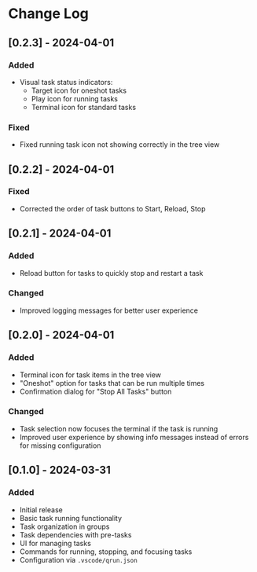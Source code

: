 # Change Log

## [0.2.3] - 2024-04-01

### Added

- Visual task status indicators:
  - Target icon for oneshot tasks
  - Play icon for running tasks
  - Terminal icon for standard tasks

### Fixed

- Fixed running task icon not showing correctly in the tree view

## [0.2.2] - 2024-04-01

### Fixed

- Corrected the order of task buttons to Start, Reload, Stop

## [0.2.1] - 2024-04-01

### Added

- Reload button for tasks to quickly stop and restart a task

### Changed

- Improved logging messages for better user experience

## [0.2.0] - 2024-04-01

### Added

- Terminal icon for task items in the tree view
- "Oneshot" option for tasks that can be run multiple times
- Confirmation dialog for "Stop All Tasks" button

### Changed

- Task selection now focuses the terminal if the task is running
- Improved user experience by showing info messages instead of errors for missing configuration

## [0.1.0] - 2024-03-31

### Added

- Initial release
- Basic task running functionality
- Task organization in groups
- Task dependencies with pre-tasks
- UI for managing tasks
- Commands for running, stopping, and focusing tasks
- Configuration via `.vscode/qrun.json`
